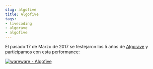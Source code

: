 ```yaml
---
slug: algofive  
title: Algofive  
tags:
- livecoding
- algorave
- algofive  
---
```


El pasado 17 de Marzo de 2017 se festejaron los 5 años de [Algorave](https://algorave.com/) y participamos con esta performance:  

[![wareware - Algofive](https://img.youtube.com/vi/ZZ0z9M18eug/0.jpg)](https://www.youtube.com/watch?v=ZZ0z9M18eug)
